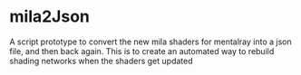 mila2Json
=========

A  script prototype to convert the new mila shaders for mentalray into a json file, and then back again. This is to  create an automated way to rebuild  shading networks when the shaders get updated
